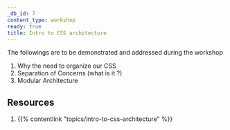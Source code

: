 ```yaml
---
_db_id: 7
content_type: workshop
ready: true
title: Intro to CSS architecture
---
```


The followings are to be demonstrated and addressed during the workshop

1. Why the need to organize our CSS
2. Separation of Concerns (what is it ?)
3. Modular Architecture

## Resources

1. {{% contentlink "topics/intro-to-css-architecture" %}}